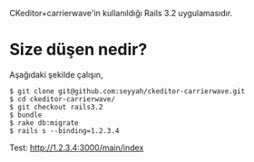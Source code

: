 CKeditor+carrierwave'in kullanıldığı Rails 3.2 uygulamasıdır.

# Size düşen nedir?

Aşağıdaki şekilde çalışın,

    $ git clone git@github.com:seyyah/ckeditor-carrierwave.git
    $ cd ckeditor-carrierwave/
    $ git checkout rails3.2
    $ bundle
    $ rake db:migrate
    $ rails s --binding=1.2.3.4

Test: http://1.2.3.4:3000/main/index
